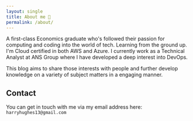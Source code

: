 ```yaml
---
layout: single
title: About me 🦆
permalink: /about/
---
```

A first-class Economics graduate who's followed their passion for computing and coding into the world of tech. Learning from the ground up. I'm Cloud certified in both AWS and Azure. I currently work as a Technical Analyst at ANS Group where I have developed a deep interest into DevOps.

This blog aims to share those interests with people and further develop knowledge on a variety of subject matters in a engaging manner.

## Contact

You can get in touch with me via my email address here: ``harryhughes13@gmail.com`` 
